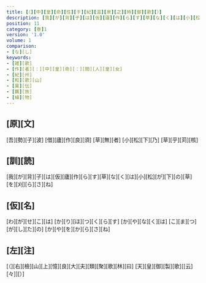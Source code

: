 ```yaml
---
title: [（][中][皇][命][徃][于][紀][温][泉][之][時][御][歌][）]
description: [我][が][背][子][は][仮][廬][作][ら][す][草][な][く][は][小][松][が][下][の][草][を][刈][ら][さ][ね]
position: 11
category: [巻]1
version: '1.0'
volume: 1
comparison:
- [な][し]
keywords:
- [雑][歌]
- [作][者][：][中][皇][命][：][間][人][皇][女]
- [紀][州]
- [和][歌][山]
- [異][伝]
- [羈][旅]
- [植][物]
---
```


## [原][文]

[吾][勢][子][波] [借][廬][作][良][須] [草][無][者] [小][松][下][乃] [草][乎][苅][核]

## [訓][読]

[我][が][背][子][は][仮][廬][作][ら][す][草][な][く][は][小][松][が][下][の][草][を][刈][ら][さ][ね]

## [仮][名]

[わ][が][せ][こ][は] [か][り][ほ][つ][く][ら][す] [か][や][な][く][は] [こ][ま][つ][が][し][た][の] [か][や][を][か][ら][さ][ね]

## [左][注]

[（][右][檢][山][上][憶][良][大][夫][類][聚][歌][林][曰] [天][皇][御][製][歌][[云][々]][）]
